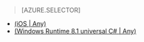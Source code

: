 
> [AZURE.SELECTOR]
- [(iOS | Any)](/documentation/articles/mobile-services-ios-handling-conflicts-offline-data)
- [(Windows  Runtime 8.1 universal C# | Any)](/documentation/articles/mobile-services-windows-store-dotnet-handling-conflicts-offline-data)
